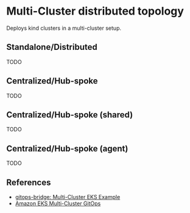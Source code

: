 # Multi-Cluster distributed topology

Deploys kind clusters in a multi-cluster setup.

## Standalone/Distributed

TODO

## Centralized/Hub-spoke

TODO

## Centralized/Hub-spoke (shared)

TODO

## Centralized/Hub-spoke (agent)

TODO

## References

- [gitops-bridge: Multi-Cluster EKS Example](https://github.com/gitops-bridge-dev/gitops-bridge/tree/main/argocd/iac/terraform/examples/eks/multi-cluster)
- [Amazon EKS Multi-Cluster GitOps](https://www.slideshare.net/slideshow/amazon-eks-multicluster-gitopsbridgepdf/263198295)
